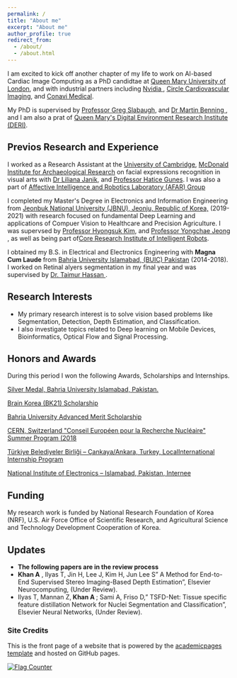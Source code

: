 ```yaml
---
permalink: /
title: "About me"
excerpt: "About me"
author_profile: true
redirect_from: 
  - /about/
  - /about.html
---
```


I am excited to kick off another chapter of my life to work on AI-based Cardiac Image Computing as a PhD candidtae at [Queen Mary University of London](https://www.qmul.ac.uk/), and with industrial partners including [Nvidia ](https://www.nvidia.com/en-gb/), [Circle Cardiovascular Imaging](https://www.circlecvi.com/), and [Conavi Medical](http://conavi.com/).

My PhD is supervised by [Professor Greg Slabaugh](http://eecs.qmul.ac.uk/profiles/slabaughgreg.html), and [Dr Martin Benning
](https://www.qmul.ac.uk/maths/profiles/benningmartin.html), and I am also a prat of [Queen Mary's Digital Environment Research Institute (DERI)](https://www.qmul.ac.uk/deri/). 

## Previos Research and Experience 
 I worked as a Research Assistant at the [University of Cambridge](https://www.cam.ac.uk/), [McDonald Institute for Archaeological Research](https://www.arch.cam.ac.uk/institutes-and-facilities-overview/mcdonald-institute-archaeological-research) on facial expressions recognition in visual arts with [Dr Liliana Janik](https://www.arch.cam.ac.uk/directory/lj102), and [Professor Hatice Gunes](https://www.cl.cam.ac.uk/~hg410/). I was also a part of [Affective Intelligence and Robotics Laboratory (AFAR) Group](https://cambridge-afar.github.io/)

I completed my Master's Degree in Electronics and Information Engineering from [Jeonbuk National University (JBNU), Jeonju, Republic of Korea,](https://www.jbnu.ac.kr/kor/) (2019-2021) with research focused on fundamental Deep Learning and applications of Compuer Vision to Healthcare and Precision Agriculture. I was supervsed by [Professor Hyongsuk Kim](https://scholar.google.com/citations?user=ywYodqAAAAAJ&hl=en), and [Professor Yongchae Jeong
](https://scholar.google.co.kr/citations?user=VhkRkVUAAAAJ&hl=en), as well as being part of[Core Research Institute of Intelligent Robots](https://robot.jbnu.ac.kr/robot/index.do).

I obtained my B.S. in Electrical and Electronics Engineering with <b> Magna Cum Laude </b> from [Bahria University Islamabad, (BUIC) Pakistan](https://www.bahria.edu.pk/) (2014-2018). I worked on Retinal alyers segmentation in my final year and was supervised by [Dr. Taimur Hassan
](https://scholar.google.com.pk/citations?user=11mwy0YAAAAJ&hl=en).

## Research Interests
* My primary research interest is to solve vision based problems like Segmentation, Detection, Depth Estimation, and Classification. 
* I also investigate topics related to Deep learning on Mobile Devices, Bioinformatics, Optical Flow and Signal Processing.


## Honors and Awards

During this period I won the following Awards, Scholarships and Internships.

[Silver Medal, Bahria University Islamabad, Pakistan.](/files/cert.PNG)

[Brain Korea (BK21) Scholarship](https://bk21four.nrf.re.kr/)

[Bahria University Advanced Merit Scholarship](https://www.bahria.edu.pk/buic/ees/scholarships/)

[CERN, Switzerland "Conseil Européen pour la Recherche Nucléaire" Summer Program (2018](https://home.cern/summer-student-programme)

[Türkiye Belediyeler Birliği – Çankaya/Ankara, Turkey, LocalInternational Internship Program](https://www.cankaya.bel.tr/pages/129/Turkiye-Belediyeler-Birligi--Union-of-Municipalities-of-Turkey-TBB/)

[National Institute of Electronics – Islamabad, Pakistan, Internee](http://www.nie.gov.pk/)




## Funding
My research work is funded by National Research Foundation of Korea (NRF), U.S. Air Force Office of Scientific Research, and Agricultural Science and Technology Development Cooperation of Korea.


## Updates
* <b>The following papers are in the review process </b>
* <b> Khan A</b> , Ilyas T, Jin H, Lee J, Kim H, Jun Lee S” A Method for End-to-End Supervised Stereo Imaging-Based Depth Estimation”, Elsevier Neurocomputing, (Under Review).
* Ilyas T, Mannan Z,<b> Khan A </b>; Sami A, Friso D,” TSFD-Net: Tissue specific feature distillation Network for
  Nuclei Segmentation and Classification”, Elsevier Neural Networks, (Under Review).



### Site Credits
This is the front page of a website that is powered by the [academicpages template](https://github.com/academicpages/academicpages.github.io) and hosted on GitHub pages. 

<a href="https://info.flagcounter.com/djR8"><img src="https://s01.flagcounter.com/map/djR8/size_l/txt_000000/border_CCCCCC/pageviews_0/viewers_0/flags_0/" alt="Flag Counter" border="0"></a>

